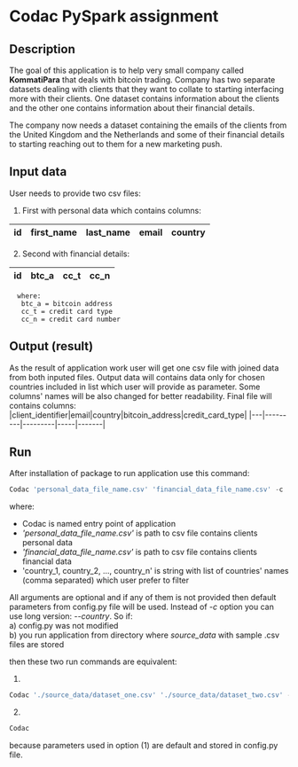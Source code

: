 # Codac PySpark assignment

## Description
The goal of this application is to help very small company called **KommatiPara** that deals with bitcoin trading. Company has two separate datasets dealing with clients that they want to collate to starting interfacing more with their clients. One dataset contains information about the clients and the other one contains information about their financial details.

The company now needs a dataset containing the emails of the clients from the United Kingdom and the Netherlands and some of their financial details to starting reaching out to them for a new marketing push.

## Input data
User needs to provide two csv files:
1) First with personal data which contains columns:

|id|first_name|last_name|email|country|
|---|---------|---------|-----|-------|

2) Second with financial details:
   
|id|btc_a|cc_t|cc_n|
|---|---------|---------|-----|

      where:  
       btc_a = bitcoin address  
       cc_t = credit card type  
       cc_n = credit card number

## Output (result)
As the result of application work user will get one csv file with joined data from both inputed files. Output data will contains data only for chosen countries included in list which user will provide as parameter. Some columns' names will be also changed for better readability. Final file will contains columns:
|client_identifier|email|country|bitcoin_address|credit_card_type|
|---|---------|---------|-----|-------|

## Run
After installation of package to run application use this command:
```python  
Codac 'personal_data_file_name.csv' 'financial_data_file_name.csv' -c 'country_1, country_2, ..., country_n'
```
where:  
- Codac is named entry point of application
- *'personal_data_file_name.csv'* is path to csv file contains clients personal data
- *'financial_data_file_name.csv'* is path to csv file contains clients financial data
- 'country_1, country_2, ..., country_n' is string with list of countries' names (comma separated) which user prefer to filter

All arguments are optional and if any of them is not provided then default parameters from config.py file will be used. Instead of *-c* option you can use long version: *--country*. So if:     
a) config.py was not modified   
b) you run application from directory where *source_data* with sample .csv files are stored  

then these two run commands are equivalent:

1.
```python  
Codac './source_data/dataset_one.csv' './source_data/dataset_two.csv' -c 'United Kingdom, Netherlands'
```
2.
```python  
Codac
```

because parameters used in option (1) are default and stored in config.py file.